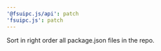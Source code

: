 ```yaml
---
'@fsuipc.js/api': patch
'fsuipc.js': patch
---
```


Sort in right order all package.json files in the repo.
